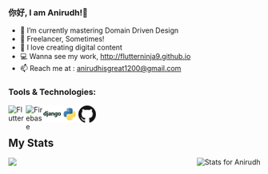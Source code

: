 ### 你好, I am Anirudh!👋


- 🌱 I’m currently mastering Domain Driven Design
- 👯 Freelancer, Sometimes!
- 🤔 I love creating digital content
- 💻 Wanna see my work, http://flutterninja9.github.io
- 📫 Reach me at : anirudhisgreat1200@gmail.com

### Tools & Technologies:

<img align="left"  width="35px"  />
<img align="left" alt="Flutter" width="35px" src="https://avatars1.githubusercontent.com/u/14101776?s=200&v=4" />
<img align="left" alt="Firebase" width="35px" src="https://images.g2crowd.com/uploads/product/image/large_detail/large_detail_0016c93c710cf35990b999cba3a59bae/firebase.png" />
<img align="left" alt="Django" width="35px" src="https://raw.githubusercontent.com/github/explore/80688e429a7d4ef2fca1e82350fe8e3517d3494d/topics/django/django.png" />
<img align="left" alt="Python" width="35px" src="https://raw.githubusercontent.com/github/explore/80688e429a7d4ef2fca1e82350fe8e3517d3494d/topics/python/python.png" />
<img align="left" alt="GitHub" width="35px" src="https://raw.githubusercontent.com/github/explore/78df643247d429f6cc873026c0622819ad797942/topics/github/github.png" />

<br />
<br />

## My Stats

<img align="left" src="https://github-readme-stats.vercel.app/api?username=flutterninja9&&show_icons=true&title_color=ffffff&icon_color=bb2acf&text_color=daf7dc&bg_color=151515">
<img align="right" src="https://github-readme-stats.vercel.app/api/top-langs/?username=flutterninja9&theme=dark" alt="Stats for Anirudh"/>

